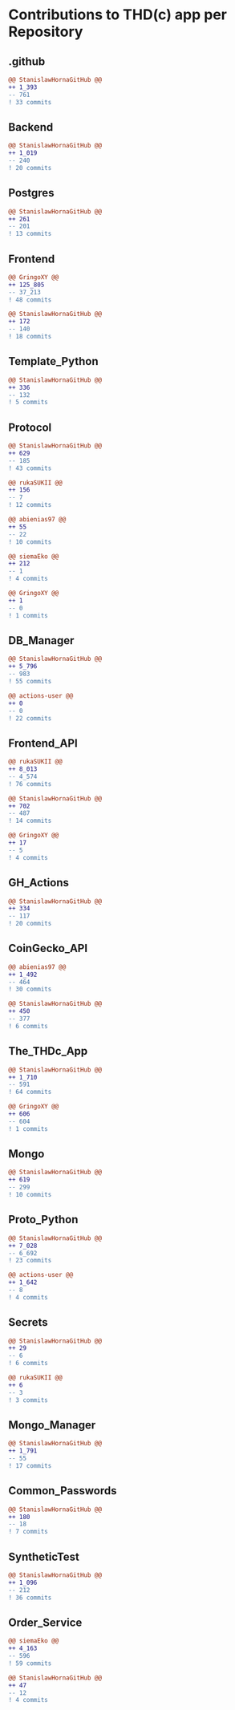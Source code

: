 # Contributions to THD(c) app per Repository
## .github
```diff
@@ StanislawHornaGitHub @@
++ 1_393
-- 761
! 33 commits

```
## Backend
```diff
@@ StanislawHornaGitHub @@
++ 1_019
-- 240
! 20 commits

```
## Postgres
```diff
@@ StanislawHornaGitHub @@
++ 261
-- 201
! 13 commits

```
## Frontend
```diff
@@ GringoXY @@
++ 125_805
-- 37_213
! 48 commits

@@ StanislawHornaGitHub @@
++ 172
-- 140
! 18 commits

```
## Template_Python
```diff
@@ StanislawHornaGitHub @@
++ 336
-- 132
! 5 commits

```
## Protocol
```diff
@@ StanislawHornaGitHub @@
++ 629
-- 185
! 43 commits

@@ rukaSUKII @@
++ 156
-- 7
! 12 commits

@@ abienias97 @@
++ 55
-- 22
! 10 commits

@@ siemaEko @@
++ 212
-- 1
! 4 commits

@@ GringoXY @@
++ 1
-- 0
! 1 commits

```
## DB_Manager
```diff
@@ StanislawHornaGitHub @@
++ 5_796
-- 983
! 55 commits

@@ actions-user @@
++ 0
-- 0
! 22 commits

```
## Frontend_API
```diff
@@ rukaSUKII @@
++ 8_013
-- 4_574
! 76 commits

@@ StanislawHornaGitHub @@
++ 702
-- 487
! 14 commits

@@ GringoXY @@
++ 17
-- 5
! 4 commits

```
## GH_Actions
```diff
@@ StanislawHornaGitHub @@
++ 334
-- 117
! 20 commits

```
## CoinGecko_API
```diff
@@ abienias97 @@
++ 1_492
-- 464
! 30 commits

@@ StanislawHornaGitHub @@
++ 450
-- 377
! 6 commits

```
## The_THDc_App
```diff
@@ StanislawHornaGitHub @@
++ 1_710
-- 591
! 64 commits

@@ GringoXY @@
++ 606
-- 604
! 1 commits

```
## Mongo
```diff
@@ StanislawHornaGitHub @@
++ 619
-- 299
! 10 commits

```
## Proto_Python
```diff
@@ StanislawHornaGitHub @@
++ 7_028
-- 6_692
! 23 commits

@@ actions-user @@
++ 1_642
-- 8
! 4 commits

```
## Secrets
```diff
@@ StanislawHornaGitHub @@
++ 29
-- 6
! 6 commits

@@ rukaSUKII @@
++ 6
-- 3
! 3 commits

```
## Mongo_Manager
```diff
@@ StanislawHornaGitHub @@
++ 1_791
-- 55
! 17 commits

```
## Common_Passwords
```diff
@@ StanislawHornaGitHub @@
++ 180
-- 18
! 7 commits

```
## SyntheticTest
```diff
@@ StanislawHornaGitHub @@
++ 1_096
-- 212
! 36 commits

```
## Order_Service
```diff
@@ siemaEko @@
++ 4_163
-- 596
! 59 commits

@@ StanislawHornaGitHub @@
++ 47
-- 12
! 4 commits

```
